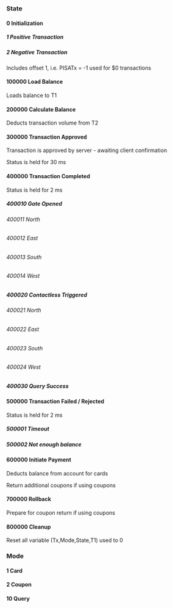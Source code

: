 ### State

#### 0 Initialization
##### 1 Positive Transaction
##### 2 Negative Transaction
Includes offset 1, i.e. PISATx = -1 used for $0 transactions

#### 100000 Load Balance
Loads balance to T1

#### 200000 Calculate Balance
Deducts transaction volume from T2

#### 300000 Transaction Approved
Transaction is approved by server - awaiting client confirmation

Status is held for 30 ms

#### 400000 Transaction Completed
Status is held for 2 ms
##### 400010 Gate Opened
###### 400011 North
###### 400012 East
###### 400013 South
###### 400014 West
##### 400020 Contactless Triggered
###### 400021 North
###### 400022 East
###### 400023 South
###### 400024 West
##### 400030 Query Success

#### 500000 Transaction Failed / Rejected
Status is held for 2 ms
##### 500001 Timeout
##### 500002 Not enough balance

#### 600000 Initiate Payment
Deducts balance from account for cards

Return additional coupons if using coupons

#### 700000 Rollback
Prepare for coupon return if using coupons

#### 800000 Cleanup
Reset all variable (Tx,Mode,State,T1) used to 0


### Mode
#### 1 Card
#### 2 Coupon
#### 10 Query
